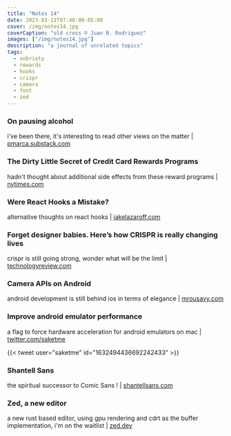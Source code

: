 ```yaml
---
title: "Notes 14"
date: 2023-03-11T07:40:00-05:00
cover: /img/notes14.jpg
coverCaption: "old cross © Juan B. Rodriguez"
images: ["/img/notes14.jpg"]
description: "a journal of unrelated topics"
tags:
  - sobriety
  - rewards
  - hooks
  - crispr
  - camera
  - font
  - zed
---
```


### On pausing alcohol

i've been there, it's interesting to read other views on the matter | [pmarca.substack.com](https://pmarca.substack.com/p/on-pausing-alcohol)

### The Dirty Little Secret of Credit Card Rewards Programs

hadn't thought about additional side effects from these reward programs | [nytimes.com](https://www.nytimes.com/2023/03/04/opinion/credit-card-rewards-points-poor-interchange-fees.html)

### Were React Hooks a Mistake?

alternative thoughts on react hooks | [jakelazaroff.com](https://jakelazaroff.com/words/were-react-hooks-a-mistake/)

### Forget designer babies. Here’s how CRISPR is really changing lives

crispr is still going strong, wonder what will be the limit | [technologyreview.com](https://www.technologyreview.com/2023/03/07/1069475/forget-designer-babies-heres-how-crispr-is-really-changing-lives/)

### Camera APIs on Android

android development is still behind ios in terms of elegance | [mrousavy.com](https://mrousavy.com/blog/Camera-APIs-on-Android)

### Improve android emulator performance

a flag to force hardware acceleration for android emulators on mac | [twitter.com/saketme](https://twitter.com/saketme/status/1632494436692242433?s=61&t=2oDlNIUMTCRCfzZveh1ZwA)

{{< tweet user="saketme" id="1632494436692242433" >}}

### Shantell Sans

the spiritual successor to Comic Sans ! | [shantellsans.com](https://shantellsans.com)

### Zed, a new editor

a new rust based editor, using gpu rendering and cdrt as the buffer implementation, i'm on the waitlist | [zed.dev](https://zed.dev)
